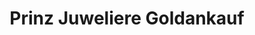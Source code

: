 ---
title: "Prinz Juweliere Goldankauf"
url: /magdeburg/prinz-juweliere-goldankauf/
shop: Schmuck
---